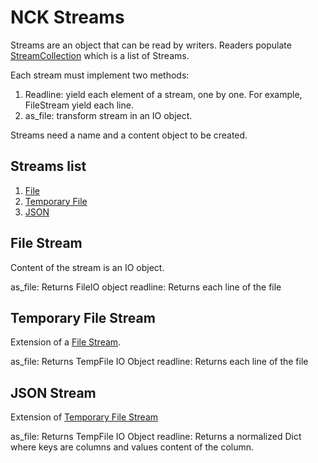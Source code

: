 # NCK Streams

Streams are an object that can be read by writers. Readers populate [StreamCollection](./stream.py) which is a list of Streams.

Each stream must implement two methods:

1. Readline: yield each element of a stream, one by one. For example, FileStream yield each line.
2. as_file: transform stream in an IO object. 

Streams need a name and a content object to be created.

## Streams list

1. [File](#File-Stream)
2. [Temporary File](#Temporary-File-Stream)
3. [JSON](#JSON-Stream)

## File Stream

Content of the stream is an IO object.

as_file: Returns FileIO object
readline: Returns each line of the file

## Temporary File Stream

Extension of a [File Stream](#File-Stream). 

as_file: Returns TempFile IO Object
readline: Returns each line of the file

## JSON Stream

Extension of [Temporary File Stream](#Temporary-File-Stream)

as_file: Returns TempFile IO Object
readline: Returns a normalized Dict where keys are columns and values content of the column.